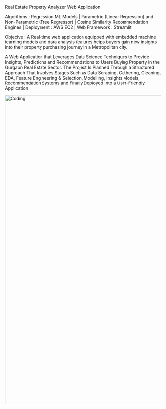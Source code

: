 Real Estate Property Analyzer Web Application

Algorithms : Regression ML Models | Parametric (Linear Regression) and Non-Parametric (Tree Regressor) | Cosine Similarity Recommendation Engines | Deployment : AWS EC2 | Web Framework : Streamlit

Objecive : A Real-time web application equipped with embedded machine learning models and data analysis features helps buyers gain new insights into their property purchasing journey in a Metropolitan city.

A Web Application that Leverages Data Science Techniques to Provide Insights, Predictions and Recommendations to Users Buying Property in the Gurgaon Real Estate Sector. The Project Is Planned Through a Structured Approach That Involves Stages Such as Data Scraping, Gathering, Cleaning, EDA, Feature Engineering & Selection, Modelling, Insights Models, Recommendation Systems and Finally Deployed Into a User-Friendly Application

<img class="rght" alt="Coding" width="1000" src="https://www.icegif.com/wp-content/uploads/2023/12/icegif-96.gif">

